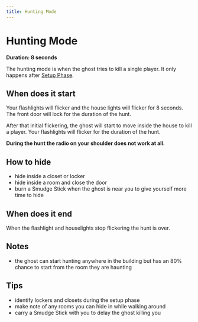 ```yaml
---
title: Hunting Mode
---
```


# Hunting Mode

**Duration: 8 seconds**

The hunting mode is when the ghost tries to kill a single player. It only happens after [Setup Phase](../setup-phase).

## When does it start

Your flashlights will flicker and the house lights will flicker for 8 seconds. The front door will lock for the duration of the hunt.

After that initial flickering, the ghost will start to move inside the house to kill a player. Your flashlights will flicker for the duration of the hunt.

**During the hunt the radio on your shoulder does not work at all.**

## How to hide

- hide inside a closet or locker
- hide inside a room and close the door
- burn a Smudge Stick when the ghost is near you to give yourself more time to hide

## When does it end

When the flashlight and houselights stop flickering the hunt is over.

## Notes

- the ghost can start hunting anywhere in the building but has an 80% chance to start from the room they are haunting

## Tips

- identify lockers and closets during the setup phase
- make note of any rooms you can hide in while walking around
- carry a Smudge Stick with you to delay the ghost killing you
